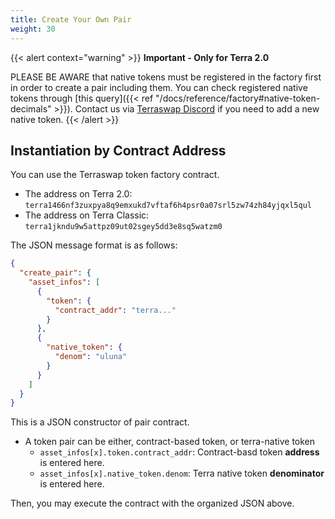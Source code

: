 ```yaml
---
title: Create Your Own Pair
weight: 30
---
```


{{< alert context="warning" >}}
**Important - Only for Terra 2.0**

PLEASE BE AWARE that native tokens must be registered in the factory first in order to create a pair including them. You can check registered native tokens through [this query]({{< ref "/docs/reference/factory#native-token-decimals" >}}). Contact us via [Terraswap Discord](https://discord.gg/XERFR8dCWv) if you need to add a new native token.
{{< /alert >}}

## Instantiation by Contract Address

You can use the Terraswap token factory contract.
- The address on Terra 2.0: `terra1466nf3zuxpya8q9emxukd7vftaf6h4psr0a07srl5zw74zh84yjqxl5qul`
- The address on Terra Classic: `terra1jkndu9w5attpz09ut02sgey5dd3e8sq5watzm0`

The JSON message format is as follows:

```json
{
  "create_pair": {
    "asset_infos": [
      {
        "token": {
          "contract_addr": "terra..."
        }
      },
      {
        "native_token": {
          "denom": "uluna"
        }
      }
    ]
  }
}
```

This is a JSON constructor of pair contract.

- A token pair can be either, contract-based token, or terra-native token
  - `asset_infos[x].token.contract_addr`: Contract-basd token **address** is entered here.
  - `asset_infos[x].native_token.denom`: Terra native token **denominator** is entered here.

Then, you may execute the contract with the organized JSON above.
